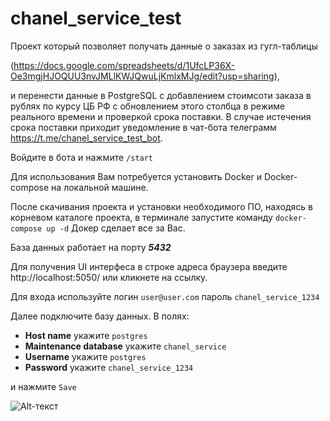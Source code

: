 # chanel_service_test

Проект который позволяет получать данные о заказах из гугл-таблицы 

(https://docs.google.com/spreadsheets/d/1UfcLP36X-Oe3mgjHJOQUU3nvJMLlKWJQwuLjKmlxMJg/edit?usp=sharing), 

и перенести данные в PostgreSQL с добавлением стоимсоти заказа в рублях по курсу ЦБ РФ 
с обновлением этого столбца в режиме реального времени и проверкой срока поставки. В случае истечения срока поставки приходит уведомление в чат-бота телеграмм https://t.me/chanel_service_test_bot.

Войдите в бота и нажмите `/start`

Для использования Вам потребуется установить Docker и Docker-compose на локальной машине.

После скачивания проекта и установки необходимого ПО, находясь в корневом каталоге проекта, в терминале запустите команду `docker-compose up -d`
Докер сделает все за Вас. 

База данных работает на порту ___5432___

Для получения UI интерфеса в строке адреса браузера введите http://localhost:5050/ или кликнете на ссылку.

Для входа используйте логин `user@user.com` пароль `chanel_service_1234`

Далее подключите базу данных. В полях: 
- **Host name** укажите `postgres`
- **Maintenance database** укажите `chanel_service`
- **Username** укажите `postgres`
- **Password** укажите `chanel_service_1234`

и нажмите `Save`

![Alt-текст](https://habrastorage.org/r/w1560/getpro/habr/upload_files/af8/32e/31d/af832e31df72441e9f966f8703561975.png "Подключение")
